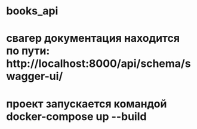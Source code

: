 # books_api
# свагер документация находится по пути: http://localhost:8000/api/schema/swagger-ui/
# проект запускается командой docker-compose up --build
